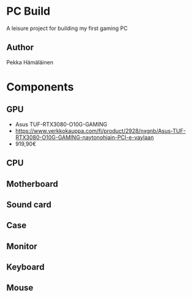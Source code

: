 # PC Build

A leisure project for building my first gaming PC


## Author

Pekka Hämäläinen


# Components


## GPU

- Asus TUF-RTX3080-O10G-GAMING
- https://www.verkkokauppa.com/fi/product/2928/nxgnb/Asus-TUF-RTX3080-O10G-GAMING-naytonohjain-PCI-e-vaylaan
- 919,90€


## CPU


## Motherboard


## Sound card


## Case


## Monitor


## Keyboard


## Mouse
